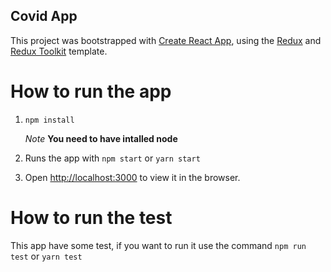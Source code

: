 ## Covid App

This project was bootstrapped with [Create React App](https://github.com/facebook/create-react-app), using the [Redux](https://redux.js.org/) and [Redux Toolkit](https://redux-toolkit.js.org/) template.

# How  to run the app

1. `npm install`
   
    *Note* **You need to have intalled node**

2. Runs the app with `npm start` or `yarn start`
   
3. Open [http://localhost:3000](http://localhost:3000) to view it in the browser.


# How to run the test

This app have some test, if you want to run it use the command `npm run test` or `yarn test`
